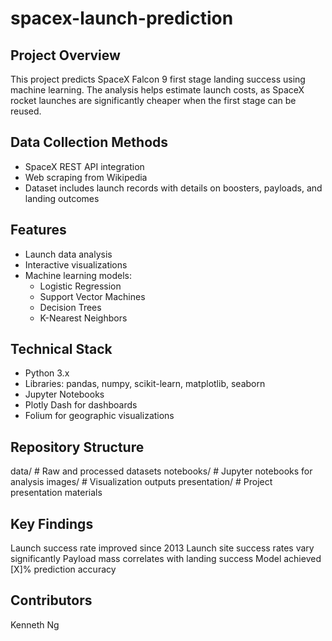 # spacex-launch-prediction

## Project Overview
This project predicts SpaceX Falcon 9 first stage landing success using machine learning. The analysis helps estimate launch costs, as SpaceX rocket launches are significantly cheaper when the first stage can be reused.

## Data Collection Methods
- SpaceX REST API integration
- Web scraping from Wikipedia
- Dataset includes launch records with details on boosters, payloads, and landing outcomes

## Features
- Launch data analysis
- Interactive visualizations
- Machine learning models:
  - Logistic Regression
  - Support Vector Machines
  - Decision Trees
  - K-Nearest Neighbors

## Technical Stack
- Python 3.x
- Libraries: pandas, numpy, scikit-learn, matplotlib, seaborn
- Jupyter Notebooks
- Plotly Dash for dashboards
- Folium for geographic visualizations

## Repository Structure
data/                 # Raw and processed datasets
notebooks/            # Jupyter notebooks for analysis
images/               # Visualization outputs
presentation/         # Project presentation materials


## Key Findings
Launch success rate improved since 2013
Launch site success rates vary significantly
Payload mass correlates with landing success
Model achieved [X]% prediction accuracy

## Contributors
Kenneth Ng
